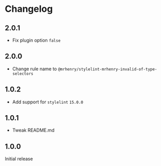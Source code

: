 # Changelog

## 2.0.1

- Fix plugin option `false`

## 2.0.0

- Change rule name to `@mrhenry/stylelint-mrhenry-invalid-of-type-selectors`

## 1.0.2

- Add support for `stylelint` `15.0.0`

## 1.0.1

- Tweak README.md

## 1.0.0

Initial release
